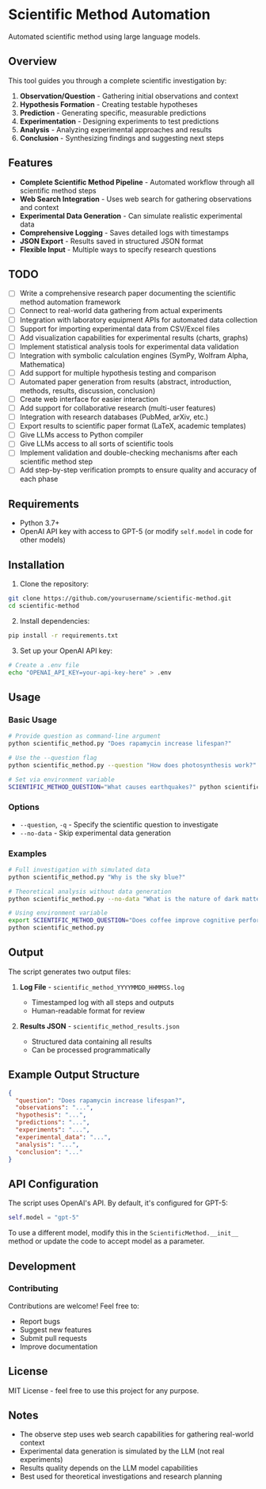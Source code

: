 # Scientific Method Automation

Automated scientific method using large language models.

## Overview

This tool guides you through a complete scientific investigation by:

1. **Observation/Question** - Gathering initial observations and context
2. **Hypothesis Formation** - Creating testable hypotheses
3. **Prediction** - Generating specific, measurable predictions
4. **Experimentation** - Designing experiments to test predictions
5. **Analysis** - Analyzing experimental approaches and results
6. **Conclusion** - Synthesizing findings and suggesting next steps

## Features

- **Complete Scientific Method Pipeline** - Automated workflow through all scientific method steps
- **Web Search Integration** - Uses web search for gathering observations and context
- **Experimental Data Generation** - Can simulate realistic experimental data
- **Comprehensive Logging** - Saves detailed logs with timestamps
- **JSON Export** - Results saved in structured JSON format
- **Flexible Input** - Multiple ways to specify research questions

## TODO

- [ ] Write a comprehensive research paper documenting the scientific method automation framework
- [ ] Connect to real-world data gathering from actual experiments
- [ ] Integration with laboratory equipment APIs for automated data collection
- [ ] Support for importing experimental data from CSV/Excel files
- [ ] Add visualization capabilities for experimental results (charts, graphs)
- [ ] Implement statistical analysis tools for experimental data validation
- [ ] Integration with symbolic calculation engines (SymPy, Wolfram Alpha, Mathematica)
- [ ] Add support for multiple hypothesis testing and comparison
- [ ] Automated paper generation from results (abstract, introduction, methods, results, discussion, conclusion)
- [ ] Create web interface for easier interaction
- [ ] Add support for collaborative research (multi-user features)
- [ ] Integration with research databases (PubMed, arXiv, etc.)
- [ ] Export results to scientific paper format (LaTeX, academic templates)
- [ ] Give LLMs access to Python compiler
- [ ] Give LLMs access to all sorts of scientific tools
- [ ] Implement validation and double-checking mechanisms after each scientific method step
- [ ] Add step-by-step verification prompts to ensure quality and accuracy of each phase

## Requirements

- Python 3.7+
- OpenAI API key with access to GPT-5 (or modify `self.model` in code for other models)

## Installation

1. Clone the repository:
```bash
git clone https://github.com/yourusername/scientific-method.git
cd scientific-method
```

2. Install dependencies:
```bash
pip install -r requirements.txt
```

3. Set up your OpenAI API key:
```bash
# Create a .env file
echo "OPENAI_API_KEY=your-api-key-here" > .env
```

## Usage

### Basic Usage

```bash
# Provide question as command-line argument
python scientific_method.py "Does rapamycin increase lifespan?"

# Use the --question flag
python scientific_method.py --question "How does photosynthesis work?"

# Set via environment variable
SCIENTIFIC_METHOD_QUESTION="What causes earthquakes?" python scientific_method.py
```

### Options

- `--question`, `-q` - Specify the scientific question to investigate
- `--no-data` - Skip experimental data generation

### Examples

```bash
# Full investigation with simulated data
python scientific_method.py "Why is the sky blue?"

# Theoretical analysis without data generation
python scientific_method.py --no-data "What is the nature of dark matter?"

# Using environment variable
export SCIENTIFIC_METHOD_QUESTION="Does coffee improve cognitive performance?"
python scientific_method.py
```

## Output

The script generates two output files:

1. **Log File** - `scientific_method_YYYYMMDD_HHMMSS.log`
   - Timestamped log with all steps and outputs
   - Human-readable format for review

2. **Results JSON** - `scientific_method_results.json`
   - Structured data containing all results
   - Can be processed programmatically

## Example Output Structure

```json
{
  "question": "Does rapamycin increase lifespan?",
  "observations": "...",
  "hypothesis": "...",
  "predictions": "...",
  "experiments": "...",
  "experimental_data": "...",
  "analysis": "...",
  "conclusion": "..."
}
```

## API Configuration

The script uses OpenAI's API. By default, it's configured for GPT-5:

```python
self.model = "gpt-5"
```

To use a different model, modify this in the `ScientificMethod.__init__` method or update the code to accept model as a parameter.

## Development

### Contributing

Contributions are welcome! Feel free to:

- Report bugs
- Suggest new features
- Submit pull requests
- Improve documentation

## License

MIT License - feel free to use this project for any purpose.

## Notes

- The observe step uses web search capabilities for gathering real-world context
- Experimental data generation is simulated by the LLM (not real experiments)
- Results quality depends on the LLM model capabilities
- Best used for theoretical investigations and research planning

